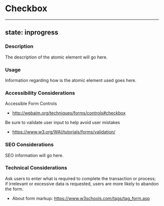 # Checkbox

---
state: inprogress
---

### Description
The description of the atomic element will go here.

### Usage
Information regarding how is the atomic element used goes here.

### Accessibility Considerations
Accessible Form Controls
* http://webaim.org/techniques/forms/controls#checkbox

Be sure to validate user input to help avoid user mistakes
* https://www.w3.org/WAI/tutorials/forms/validation/

### SEO Considerations
SEO information will go here.

### Technical Considerations
Ask users to enter what is required to complete the transaction or process; if irrelevant or excessive data is requested, users are more likely to abandon the form.
* About form markup: https://www.w3schools.com/tags/tag_form.asp
